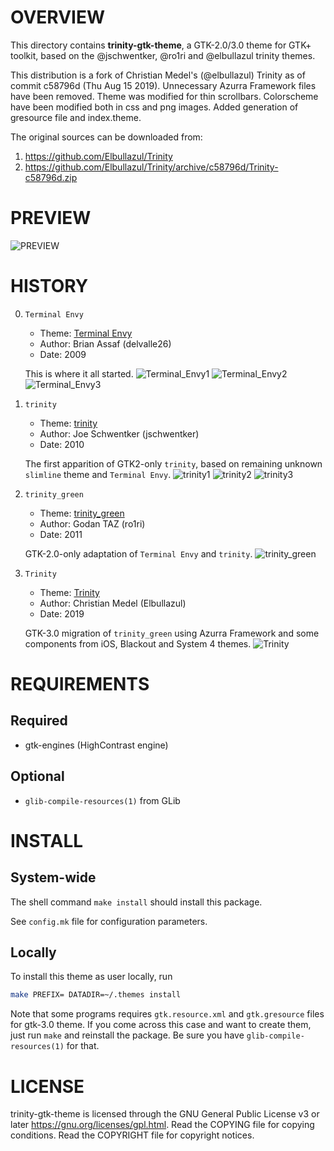 OVERVIEW
========

This directory contains **trinity-gtk-theme**, a GTK-2.0/3.0 theme for
GTK+ toolkit, based on the @jschwentker, @ro1ri and @elbullazul trinity
themes.

This distribution is a fork of Christian Medel's (@elbullazul) Trinity
as of commit c58796d (Thu Aug 15 2019).  Unnecessary Azurra Framework
files have been removed.  Theme was modified for thin scrollbars.
Colorscheme have been modified both in css and png images.  Added
generation of gresource file and index.theme.

The original sources can be downloaded from:
  1. https://github.com/Elbullazul/Trinity
  2. https://github.com/Elbullazul/Trinity/archive/c58796d/Trinity-c58796d.zip


PREVIEW
=======

![PREVIEW][0]


HISTORY
=======

  0. `Terminal Envy`
      - Theme: [Terminal Envy](https://www.gnome-look.org/p/1015529)
      - Author: Brian Assaf (delvalle26)
      - Date: 2009

      This is where it all started.
      ![Terminal_Envy1][1]
      ![Terminal_Envy2][2]
      ![Terminal_Envy3][3]

  1. `trinity`
      - Theme: [trinity](https://www.xfce-look.org/p/1016197)
      - Author: Joe Schwentker (jschwentker)
      - Date: 2010

      The first apparition of GTK2-only `trinity`, based on remaining
      unknown `slimline` theme and `Terminal Envy`.
      ![trinity1][4]
      ![trinity2][5]
      ![trinity3][6]

  2. `trinity_green`
      - Theme: [trinity_green](https://www.pling.com/p/1079661/)
      - Author: Godan TAZ (ro1ri)
      - Date: 2011

      GTK-2.0-only adaptation of `Terminal Envy` and `trinity`.
      ![trinity_green][7]

  3. `Trinity`
     - Theme: [Trinity](https://www.pling.com/p/1318110/)
     - Author: Christian Medel (Elbullazul)
     - Date: 2019

     GTK-3.0 migration of `trinity_green` using Azurra Framework and some
     components from iOS, Blackout and System 4 themes.
     ![Trinity][8]


REQUIREMENTS
============

Required
--------
  * gtk-engines (HighContrast engine)

Optional
--------
  * `glib-compile-resources(1)` from GLib


INSTALL
=======

System-wide
-----------
The shell command `make install` should install this package.

See `config.mk` file for configuration parameters.

Locally
-------
To install this theme as user locally, run
```sh
make PREFIX= DATADIR=~/.themes install
```

Note that some programs requires `gtk.resource.xml` and `gtk.gresource`
files for gtk-3.0 theme.  If you come across this case and want to
create them, just run `make` and reinstall the package.  Be sure you
have `glib-compile-resources(1)` for that.


LICENSE
=======

trinity-gtk-theme is licensed through the GNU General Public License v3
or later <https://gnu.org/licenses/gpl.html>.
Read the COPYING file for copying conditions.
Read the COPYRIGHT file for copyright notices.

[0]: https://raw.githubusercontent.com/zeppe-lin/trinity-gtk-theme/master/screenshots/trinity-gtk-theme-1.png
[1]: https://raw.githubusercontent.com/zeppe-lin/trinity-gtk-theme/master/screenshots/Terminal_Envy_114171-1.png
[2]: https://raw.githubusercontent.com/zeppe-lin/trinity-gtk-theme/master/screenshots/Terminal_Envy_114171-2.png
[3]: https://raw.githubusercontent.com/zeppe-lin/trinity-gtk-theme/master/screenshots/Terminal_Envy_114171-3.png
[4]: https://raw.githubusercontent.com/zeppe-lin/trinity-gtk-theme/master/screenshots/trinity_118906-1.png
[5]: https://raw.githubusercontent.com/zeppe-lin/trinity-gtk-theme/master/screenshots/trinity_118906-2.png
[6]: https://raw.githubusercontent.com/zeppe-lin/trinity-gtk-theme/master/screenshots/trinity_118906-3.png
[7]: https://raw.githubusercontent.com/zeppe-lin/trinity-gtk-theme/master/screenshots/trinity_green_140528-1.jpg
[8]: https://raw.githubusercontent.com/zeppe-lin/trinity-gtk-theme/master/screenshots/Trinity_1318110-1.png
